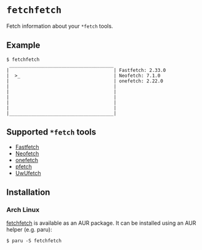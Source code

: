 # `fetchfetch`

Fetch information about your `*fetch` tools.

## Example

```console
$ fetchfetch
 ______________________________________
|                                      | Fastfetch: 2.33.0
|  >_                                  | Neofetch: 7.1.0
|                                      | onefetch: 2.22.0
|                                      |
|                                      |
|                                      |
|                                      |
|                                      |
|______________________________________|
```

## Supported `*fetch` tools

* [Fastfetch][fastfetch]
* [Neofetch][neofetch]
* [onefetch][onefetch]
* [pfetch][pfetch]
* [UwUfetch][uwufetch]

[fastfetch]: https://github.com/fastfetch-cli/fastfetch
[neofetch]: https://github.com/dylanaraps/neofetch
[onefetch]: https://github.com/o2sh/onefetch
[pfetch]: https://github.com/dylanaraps/pfetch
[uwufetch]: https://github.com/ad-oliviero/uwufetch

## Installation

### Arch Linux

[fetchfetch](https://aur.archlinux.org/packages/fetchfetch) is available as an AUR package.
It can be installed using an AUR helper (e.g. paru):

```console
$ paru -S fetchfetch
```
